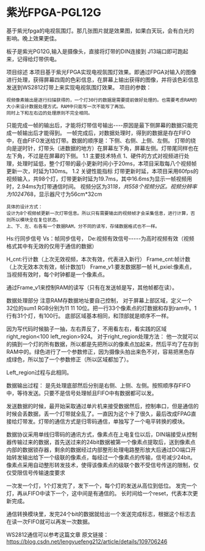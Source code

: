 # 紫光FPGA-PGL12G 
基于紫光fpga的电视氛围灯。那几张图片就是效果图，如果白天玩，会有白光的影响。晚上效果更佳。

板子是紫光PG12G,输入是摄像头，直接将灯带的DIN连接到 J13端口即可跑起来，记得给灯带供电。

项目综述
本项目基于紫光FPGA实现电视氛围灯效果。即通过FPGA对输入的图像进行处理，获得屏幕四周的色彩信息，在屏幕上输出获得的图像，并将该色彩信息发送到WS2812灯带上来实现电视氛围灯效果。
项目的参数：
 
	
	视频像素输出是逐行扫描获得的，一个灯30行的数据是需要提前做好处理的。也需要考虑RAM的大小来设计数据处理方式。RAM中只能写一次不能写了再加。
	同时上下和左右边的处理原则不完全相同。
只能完成一帧的输出后，才能将灯带信号输出----原因是最下侧屏幕的数据只能完成一帧输出后才能得到。
一帧完成后，对数据处理时，得到的数据是存在FIFO中，在由FIFO发送给灯带。数据的顺序是：下侧、右侧、上侧、左侧。
灯带的绕向是逆时针，灯带头（进数据的地方）在屏幕左下角，屏幕左侧。灯带尾同样也在左下角，不过是在屏幕的下侧。
1.1	主要技术特点
1、硬件的方式对视频进行处理，处理时延低，整个灯带的最小更新时间小于20ms，本项目采取每八个视频帧更新一次，时延为130ms。
1.2	关键性能指标
灯带更新时延，本项目采用60fps的视频输入，共98个灯，灯带更新时延为19.7ms，其中16.6ms为显示一帧视频用时，2.94ms为灯带通信时间。
视频分区为31*18，共558个视频分区。视频分辨率为1024*768，显示器尺寸为56cm*32cm

	具体的设计方式：
	设计为8个视频帧更新一次灯带信息。所以只有需要输出的视频帧才会采集信息，进行计算，否则所以模块全在复位状态。
	上、下、左、右各有一个数据RAM，分不同的读写，存储数据格式也不一样。

 
Hs:行同步信号
Vs：帧同步信号，
De:视频有效信号-----为高时视频有效（视频格式其中有无效的仅用于通信的数据）
 
H_cnt:行计数（上次无效视频，本次有效，代表进入新行）
Frame_cnt:帧计数（上次无效本次有效，帧计数加1）
Frame_v1:要发数据那一帧
H_pxiel:像素点，当视频有效时，每个时钟都是一个像素点。
 
通过Frame_v1来控制RAM的读写（只有在发送帧是写，其他帧都在读）。
 

数据处理部分
	注意RAM存数据地址要自己控制，
	对于屏幕上部区域，定义一个32位的sum1 RGB分别为11 11 10位。把一行33个像素点的灯数据和存到ram中。1行有31个灯，有100行。
底部区域基本相同，和顶部就是顺序不一样。

因为写代码时候脑子一抽，左右弄反了，不用看左右，看实践的区域right_region<100  left_region>924。
对于right_region处理方法：
他一次就可以的搞到一个灯的所有数据，所以都是先把所以的像素点加起来，然后平均了在存到RAM中的。绿色进行了一个参数修正，因为摄像头拍出来色不对，容易把黑色存成绿色，所以加了一个参数修正（所以区域都加了）。
 
Left_region过程与此相同。

数据输出过程：
是先处理底部然后分别是右侧、上侧、左侧。按照顺序存FIFO中，等待发送。只要不是信号处理帧且FIFO中有数据都可以发。

发送数据的时候，最开始采取通过单片机来接受数据然后，控制串口，但是通信的时候会丢数据，丢一个灯带就全乱了。一直因为这个卡了很久，最后改成FPAG直接给灯带发。灯带的通信方式是归零码通信，单独写了一个电平转换的模块。 

数据协议采用单线归零码的通讯方式，像素点在上电复位以后，DIN端接受从控制器传输过来的数据，首先送过来的24bit数据被第一个像素点提取后，送到像素点内部的数据锁存器，剩余的数据经过内部整形处理电路整形放大后通过DO端口开始转发输出给下一个级联的像素点，每经过一个像素点的传输，信号减少24bit。像素点采用自动整形转发技术，使得该像素点的级联个数不受信号传送的限制，仅仅受限信号传输速度要求


 
一次发一个灯，1个灯发完了，发下一个，每个灯的发送从高位到低位。
发完一个灯，再从FIFO中读下一个，这中间是有通信的。
长时间给一个reset，代表本次更新完成。

通信转换模块里，发完24个bit的数据就给出一个发送完成标志，根据这个标志去在读一次FIFO就可以再发一次数据。

WS2812通信可以参考这篇文章
原文链接：https://blog.csdn.net/lengyuefeng212/article/details/109706246














